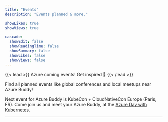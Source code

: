 ```yaml
---
title: "Events"
description: "Events planned & more."

showLikes: true
showViews: true

cascade:
  showEdit: false
  showReadingTime: false
  showSummary: false
  showLikes: false
  showViews: false
---
```


{{< lead >}}
Azure coming events! Get inspired :tada:
{{< /lead >}}

Find all planned events like global conferences and local meetups near Azure Buddy!

Next event for Azure Buddy is KubeCon + CloudNativeCon Europe (Paris, FR). Come join us and meet your Azure Buddy, at the [Azure Day with Kubernetes](https://azureday.eventbuilder.com/event/81082).

---
